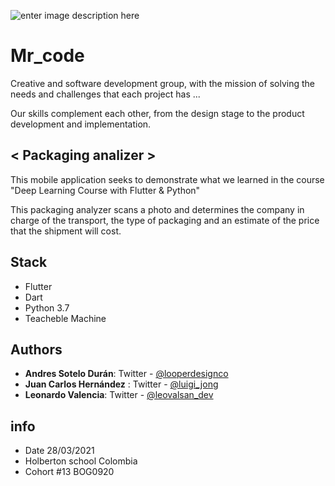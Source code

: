 ![enter image description here](https://i.imgur.com/6uznI0P.png)
# Mr_code

 Creative and software development group, with the mission of solving the needs and challenges that each project has ...

Our skills complement each other, from the design stage to the product development and implementation.

## < Packaging analizer >

This mobile application seeks to demonstrate what we learned in the course "Deep Learning Course with Flutter & Python"

This packaging analyzer scans a photo and determines the company in charge of the transport, the type of packaging and an estimate of the price that the shipment will cost.

## Stack
- Flutter
- Dart
- Python 3.7
- Teacheble Machine

## Authors
 
 - **Andres Sotelo Durán**: Twitter - [@looperdesignco](https://twitter.com/looperdesignco)
 - **Juan Carlos Hernández** : Twitter - [@luigi_jong](https://twitter.com/luigi_jong)
 - **Leonardo Valencia**: Twitter - [@leovalsan_dev](https://twitter.com/leovalsan_dev)
 
##  info

 - Date 28/03/2021
 - Holberton school Colombia 
 - Cohort #13 BOG0920
